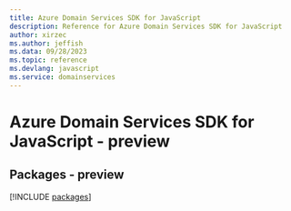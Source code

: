 ```yaml
---
title: Azure Domain Services SDK for JavaScript
description: Reference for Azure Domain Services SDK for JavaScript
author: xirzec
ms.author: jeffish
ms.data: 09/28/2023
ms.topic: reference
ms.devlang: javascript
ms.service: domainservices
---
```

# Azure Domain Services SDK for JavaScript - preview
## Packages - preview
[!INCLUDE [packages](domain-services-index.md)]